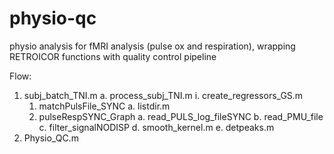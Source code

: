 # physio-qc
physio analysis for fMRI analysis (pulse ox and respiration), wrapping RETROICOR functions with quality control pipeline 

Flow:
1.	subj_batch_TNI.m
  a.	process_subj_TNI.m
    i.	create_regressors_GS.m
      1.	matchPulsFile_SYNC
          a.	listdir.m
      2.	pulseRespSYNC_Graph
          a.	read_PULS_log_fileSYNC
          b.	read_PMU_file
          c.	filter_signalNODISP
          d.	smooth_kernel.m
          e.	detpeaks.m
 2.	Physio_QC.m
